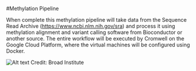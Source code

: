 #Methylation Pipeline

When complete this methylation pipeline will take data from the Sequence Read Archive (https://www.ncbi.nlm.nih.gov/sra) and process it using methylation alignment and variant calling software from Bioconductor or another source. The entire workflow will be executed by Cromwell on the Google Cloud Platform, where the virtual machines will be configured using Docker. 

![Alt text](cromwell-server.png?raw=true "Title")
Credit: Broad Institute